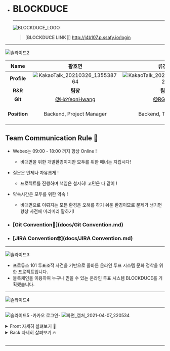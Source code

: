 - # BLOCKDUCE

  ---

  ![BLOCKDUCE_LOGO](https://user-images.githubusercontent.com/70404643/112577381-8f181e00-8e37-11eb-86f2-b35b12c89ce6.png)

  > [**BLOCKDUCE** **LINK**📌]
http://j4b107.p.ssafy.io/login

---


  ![슬라이드2](https://user-images.githubusercontent.com/70404643/112589331-3e5af200-8e44-11eb-840e-1d7ab171f4bc.PNG)

|     Name     |                            황호연                            |                            류건희                            |                            박상우                            |                 최주아                 |                            황영준                            |
| :----------: | :----------------------------------------------------------: | :----------------------------------------------------------: | :----------------------------------------------------------: | :------------------------------------: | :----------------------------------------------------------: |
| **Profile**  | ![KakaoTalk_20210326_135538764](https://user-images.githubusercontent.com/70404643/112585091-80803580-8e3c-11eb-9d5d-8b5972443cf1.jpg) | ![KakaoTalk_20210326_135652125](https://user-images.githubusercontent.com/70404643/112585083-7d854500-8e3c-11eb-8ed0-45f16d12b940.jpg) | **![A급](https://user-images.githubusercontent.com/70404643/112585018-63e3fd80-8e3c-11eb-98ca-46264e090ef4.jpg)** |                                        | ![KakaoTalk_20210326_135558007](https://user-images.githubusercontent.com/70404643/112585061-7827fa80-8e3c-11eb-823c-7940cfe1e206.jpg) |
|   **R&R**    |                           **팀장**                           |                           **팀원**                           |                           **팀원**                           |                **팀원**                |                           **팀원**                           |
|   **Git**    |        [@HoYeonHwang](https://github.com/HoYeonHwang)        |             [@RGunny](https://github.com/RGunny)             |              [@upswp](https://github.com/upswp)              | [@bourzua](https://github.com/bourzua) |         [@junjun0905](https://github.com/junjun0905)         |
| **Position** |                   Backend, Project Manager                   |                     Backend, Tech Leader                     |                         Backend, QA                          |         Frontend, Tech Leader          |                        Backend, CI/CD                        |

  ## Team Communication Rule 🤙

  - Webex는 09:00 - 18:00 까지 항상 Online !

    - 비대면을 위한 개발환경이지만 모두를 위한 매너는 지킵시다!

  - 질문은 언제나 자유롭게 !

    - 프로젝트를 진행하며 책임은 철저히! 고민은 다 같이 !

  - 약속시간은 모두를 위한 약속 !

    - 비대면으로 이뤄지는 모든 환경은 오해를 하기 쉬운 환경이므로 문제가 생기면 항상 사전에 미리미리 말하기!

  - ### [Git Convention🧐](docs/Git Convention.md)

  - ### [JIRA Convention🤓](docs/JIRA Convention.md) 

---

  ![슬라이드3](https://user-images.githubusercontent.com/70404643/112586039-62b3d000-8e3e-11eb-9748-c3430adb1535.PNG)

  - 프로듀스 101 투표조작 사건을 기반으로 올바른 온라인 투표 시스템 문화 정착을 위한 프로젝트입니다.
  - 블록체인을 이용하여 누구나 믿을 수 있는 온라인 투표 시스템 BLOCKDUCE를 기획했습니다.

---

  ![슬라이드4](https://user-images.githubusercontent.com/70404643/112587237-97c12200-8e40-11eb-8cdc-cf04af3a4216.PNG)


---

  ![슬라이드5](https://user-images.githubusercontent.com/70404643/112587245-9db70300-8e40-11eb-9f61-10ca640bd11a.PNG)
  -카카오 로그인-
  ![화면_캡처_2021-04-07_220534](/uploads/70e2cf44475501195e81d0eb65b7616a/화면_캡처_2021-04-07_220534.png)

  <details>
      <summary>Front 자세히 살펴보기 🌈</summary>
      <ul>
          <li>기술스택 ⚙</li>
      </ul>   
      <ul>
          <li>Vue: 2.6.11</li>
      </ul>
       <ul>
          <li>라이브러리 📚</li>
      </ul>   
      <ul>
          <li>Vue: 2.6.11</li>
      </ul>
  </details>



  <details>
      <summary>Back 자세히 살펴보기 🔥</summary>
      <ul>
          <li>Swagger: 2.9.2</li>
          <li>Spring Boot</li>
          <li>Spring Security</li>
          <li>Spring Jenkins</li>
          <li>E2C</li>
      </ul>
  </details>



  <br>

---

  